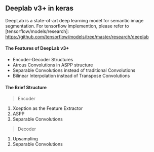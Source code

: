 ## Deeplab v3+ in keras
DeepLab is a state-of-art deep learning model for semantic image segmentation. For tensorflow implemention, please refer to [tensorflow/models/research]: https://github.com/tensorflow/models/tree/master/research/deeplab
</br>

#### The Features of DeepLab v3+
* Encoder-Decoder Structures
* Atrous Convolutions in ASPP structure
* Separable Convolutions instead of traditional Convolutions
* Bilinear Interpolation instead of Transpose Convolutions

#### The Brief Structure 
> Encoder
1. Xception as the Feature Extractor
2. ASPP
3. Separable Convolutions
>

> Decoder
1. Upsampling
2. Separable Convolutions
>